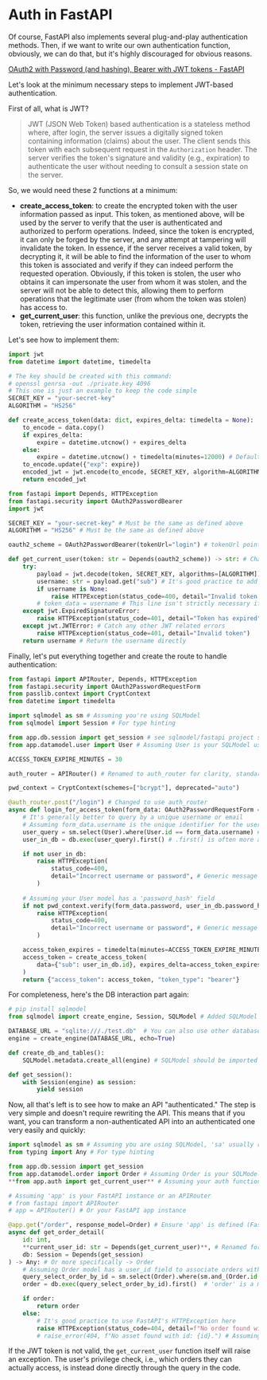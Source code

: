 # Auth in FastAPI

Of course, FastAPI also implements several plug-and-play authentication methods. Then, if we want to write our own authentication function, obviously, we can do that, but it's highly discouraged for obvious reasons.

[OAuth2 with Password (and hashing), Bearer with JWT tokens - FastAPI](https://fastapi.tiangolo.com/tutorial/security/oauth2-jwt/#advanced-usage-with-scopes)

Let's look at the minimum necessary steps to implement JWT-based authentication.

First of all, what is JWT?

> JWT (JSON Web Token) based authentication is a stateless method where, after login, the server issues a digitally signed token containing information (claims) about the user. The client sends this token with each subsequent request in the `Authorization` header. The server verifies the token's signature and validity (e.g., expiration) to authenticate the user without needing to consult a session state on the server.
>

So, we would need these 2 functions at a minimum:

- **create_access_token**: to create the encrypted token with the user information passed as input. This token, as mentioned above, will be used by the server to verify that the user is authenticated and authorized to perform operations. Indeed, since the token is encrypted, it can only be forged by the server, and any attempt at tampering will invalidate the token. In essence, if the server receives a valid token, by decrypting it, it will be able to find the information of the user to whom this token is associated and verify if they can indeed perform the requested operation. Obviously, if this token is stolen, the user who obtains it can impersonate the user from whom it was stolen, and the server will not be able to detect this, allowing them to perform operations that the legitimate user (from whom the token was stolen) has access to.
- **get_current_user**: this function, unlike the previous one, decrypts the token, retrieving the user information contained within it.

Let's see how to implement them:

```python
import jwt
from datetime import datetime, timedelta

# The key should be created with this command:
# openssl genrsa -out ./private.key 4096
# This one is just an example to keep the code simple
SECRET_KEY = "your-secret-key"
ALGORITHM = "HS256"

def create_access_token(data: dict, expires_delta: timedelta = None):
    to_encode = data.copy()
    if expires_delta:
        expire = datetime.utcnow() + expires_delta
    else:
        expire = datetime.utcnow() + timedelta(minutes=12000) # Default to a long expiration if not provided
    to_encode.update({"exp": expire})
    encoded_jwt = jwt.encode(to_encode, SECRET_KEY, algorithm=ALGORITHM)
    return encoded_jwt
```

```python
from fastapi import Depends, HTTPException
from fastapi.security import OAuth2PasswordBearer
import jwt

SECRET_KEY = "your-secret-key" # Must be the same as defined above
ALGORITHM = "HS256" # Must be the same as defined above

oauth2_scheme = OAuth2PasswordBearer(tokenUrl="login") # tokenUrl points to your login endpoint

def get_current_user(token: str = Depends(oauth2_scheme)) -> str: # Changed Depends to use the oauth2_scheme instance
    try:
        payload = jwt.decode(token, SECRET_KEY, algorithms=[ALGORITHM])
        username: str = payload.get("sub") # It's good practice to add type hints
        if username is None:
            raise HTTPException(status_code=400, detail="Invalid token: username missing") # More specific error
        # token_data = username # This line isn't strictly necessary if you just return username
    except jwt.ExpiredSignatureError:
        raise HTTPException(status_code=401, detail="Token has expired")
    except jwt.JWTError: # Catch any other JWT related errors
        raise HTTPException(status_code=401, detail="Invalid token")
    return username # Return the username directly
```

Finally, let's put everything together and create the route to handle authentication:

```python
from fastapi import APIRouter, Depends, HTTPException
from fastapi.security import OAuth2PasswordRequestForm
from passlib.context import CryptContext
from datetime import timedelta

import sqlmodel as sm # Assuming you're using SQLModel
from sqlmodel import Session # For type hinting

from app.db.session import get_session # see sqlmodel/fastapi project section
from app.datamodel.user import User # Assuming User is your SQLModel user model

ACCESS_TOKEN_EXPIRE_MINUTES = 30

auth_router = APIRouter() # Renamed to auth_router for clarity, standard practice

pwd_context = CryptContext(schemes=["bcrypt"], deprecated="auto")

@auth_router.post("/login") # Changed to use auth_router
async def login_for_access_token(form_data: OAuth2PasswordRequestForm = Depends(), db: Session = Depends(get_session)):
    # It's generally better to query by a unique username or email
    # Assuming form_data.username is the unique identifier for the user (e.g., email or username field)
    user_query = sm.select(User).where(User.id == form_data.username) # Assuming User.id is the username field
    user_in_db = db.exec(user_query).first() # .first() is often more appropriate for unique lookups

    if not user_in_db:
        raise HTTPException(
            status_code=400,
            detail="Incorrect username or password", # Generic message for security
        )
    
    # Assuming your User model has a 'password_hash' field
    if not pwd_context.verify(form_data.password, user_in_db.password_hash):
        raise HTTPException(
            status_code=400,
            detail="Incorrect username or password", # Generic message for security
        )

    access_token_expires = timedelta(minutes=ACCESS_TOKEN_EXPIRE_MINUTES)
    access_token = create_access_token(
        data={"sub": user_in_db.id}, expires_delta=access_token_expires # Use the actual user ID or unique identifier from DB
    )
    return {"access_token": access_token, "token_type": "bearer"}
```

For completeness, here's the DB interaction part again:

```python
# pip install sqlmodel
from sqlmodel import create_engine, Session, SQLModel # Added SQLModel import

DATABASE_URL = "sqlite:///./test.db"  # You can also use other databases (PostgreSQL, MySQL, etc.)
engine = create_engine(DATABASE_URL, echo=True)

def create_db_and_tables():
    SQLModel.metadata.create_all(engine) # SQLModel should be imported

def get_session():
    with Session(engine) as session:
        yield session
```

Now, all that's left is to see how to make an API "authenticated." The step is very simple and doesn't require rewriting the API. This means that if you want, you can transform a non-authenticated API into an authenticated one very easily and quickly:

```python
import sqlmodel as sm # Assuming you are using SQLModel, 'sa' usually refers to SQLAlchemy core
from typing import Any # For type hinting

from app.db.session import get_session
from app.datamodel.order import Order # Assuming Order is your SQLModel order model
**from app.auth import get_current_user** # Assuming your auth functions are in app.auth

# Assuming 'app' is your FastAPI instance or an APIRouter
# from fastapi import APIRouter
# app = APIRouter() # Or your FastAPI app instance

@app.get("/order", response_model=Order) # Ensure 'app' is defined (FastAPI instance or APIRouter)
async def get_order_detail(
    id: int,
    **current_user_id: str = Depends(get_current_user)**, # Renamed for clarity that it's the user_id from token
    db: Session = Depends(get_session)
) -> Any: # Or more specifically -> Order
    # Assuming Order model has a user_id field to associate orders with users
    query_select_order_by_id = sm.select(Order).where(sm.and_(Order.id == id, Order.user_id == current_user_id))
    order = db.exec(query_select_order_by_id).first()  # 'order' is a more conventional name for the result

    if order:
        return order
    else:
        # It's good practice to use FastAPI's HTTPException here
        raise HTTPException(status_code=404, detail=f"No order found with id: {id} for the current user.")
        # raise_error(404, f"No asset found with id: {id}.") # Assuming raise_error is a custom function
```

If the JWT token is not valid, the `get_current_user` function itself will raise an exception. The user's privilege check, i.e., which orders they can actually access, is instead done directly through the query in the code.